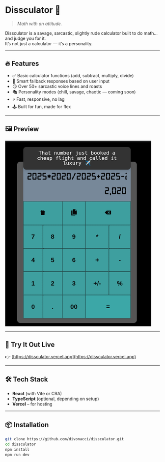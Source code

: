 # Dissculator 😤

> _Math with an attitude._

Dissculator is a savage, sarcastic, slightly rude calculator built to do math... and judge you for it.  
It’s not just a calculator — it’s a personality.

---

## 🔥 Features

- ✅ Basic calculator functions (add, subtract, multiply, divide)
- 🧠 Smart fallback responses based on user input
- 😏 Over 50+ sarcastic voice lines and roasts
- 🎭 Personality modes (chill, savage, chaotic — coming soon)
- ⚡ Fast, responsive, no lag
- 🕹️ Built for fun, made for flex

---

## 🖼️ Preview

![Dissculator Screenshot](./public/preview.png)

---

## 🚀 Try It Out Live

👉 [https://dissculator.vercel.app](https://dissculator.vercel.app)

---

## 🛠️ Tech Stack

- **React** (with Vite or CRA)
- **TypeScript** (optional, depending on setup)
- **Vercel** – for hosting

---

## 📦 Installation

```bash
git clone https://github.com/divonacci/dissculator.git
cd dissculator
npm install
npm run dev
```
